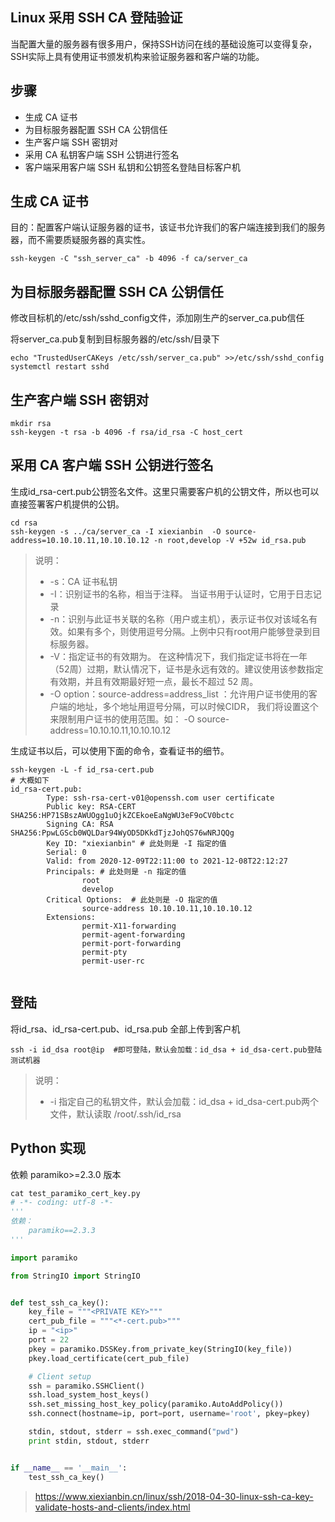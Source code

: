 ## Linux 采用 SSH CA 登陆验证

当配置大量的服务器有很多用户，保持SSH访问在线的基础设施可以变得复杂，SSH实际上具有使用证书颁发机构来验证服务器和客户端的功能。

## 步骤

- 生成 CA 证书
- 为目标服务器配置 SSH CA 公钥信任
- 生产客户端 SSH 密钥对
- 采用 CA 私钥客户端 SSH 公钥进行签名
- 客户端采用客户端 SSH 私钥和公钥签名登陆目标客户机

## 生成 CA 证书

目的：配置客户端认证服务器的证书，该证书允许我们的客户端连接到我们的服务器，而不需要质疑服务器的真实性。

```shell
ssh-keygen -C "ssh_server_ca" -b 4096 -f ca/server_ca
```

## 为目标服务器配置 SSH CA 公钥信任

修改目标机的/etc/ssh/sshd_config文件，添加刚生产的server_ca.pub信任

将server_ca.pub复制到目标服务器的/etc/ssh/目录下

```shell
echo "TrustedUserCAKeys /etc/ssh/server_ca.pub" >>/etc/ssh/sshd_config
systemctl restart sshd
```

## 生产客户端 SSH 密钥对

```shell
mkdir rsa
ssh-keygen -t rsa -b 4096 -f rsa/id_rsa -C host_cert
```

## 采用 CA 客户端 SSH 公钥进行签名

生成id_rsa-cert.pub公钥签名文件。这里只需要客户机的公钥文件，所以也可以直接签署客户机提供的公钥。

```shell
cd rsa
ssh-keygen -s ../ca/server_ca -I xiexianbin  -O source-address=10.10.10.11,10.10.10.12 -n root,develop -V +52w id_rsa.pub
```

>  说明：
>
> - -s：CA 证书私钥
> - -I：识别证书的名称，相当于注释。 当证书用于认证时，它用于日志记录
> - -n：识别与此证书关联的名称（用户或主机），表示证书仅对该域名有效。如果有多个，则使用逗号分隔。上例中只有root用户能够登录到目标服务器。
> - -V：指定证书的有效期为。 在这种情况下，我们指定证书将在一年（52周）过期，默认情况下，证书是永远有效的。建议使用该参数指定有效期，并且有效期最好短一点，最长不超过 52 周。
> - -O option：source-address=address_list ：允许用户证书使用的客户端的地址，多个地址用逗号分隔，可以时候CIDR， 我们将设置这个来限制用户证书的使用范围。如： -O source-address=10.10.10.11,10.10.10.12

生成证书以后，可以使用下面的命令，查看证书的细节。

```shell
ssh-keygen -L -f id_rsa-cert.pub
# 大概如下
id_rsa-cert.pub:
        Type: ssh-rsa-cert-v01@openssh.com user certificate
        Public key: RSA-CERT SHA256:HP71SBszAWUOgg1uOjkZCEkoeEaNgWU3eF9oCV0bctc
        Signing CA: RSA SHA256:PpwLGScb0WQLDar94WyOD5DKkdTjzJohQS76wNRJQQg
        Key ID: "xiexianbin" # 此处则是 -I 指定的值
        Serial: 0
        Valid: from 2020-12-09T22:11:00 to 2021-12-08T22:12:27
        Principals: # 此处则是 -n 指定的值
                root
                develop
        Critical Options:  # 此处则是 -O 指定的值
                source-address 10.10.10.11,10.10.10.12
        Extensions: 
                permit-X11-forwarding
                permit-agent-forwarding
                permit-port-forwarding
                permit-pty
                permit-user-rc
               
```



## 登陆

将id_rsa、id_rsa-cert.pub、id_rsa.pub 全部上传到客户机

```shell
ssh -i id_dsa root@ip  #即可登陆，默认会加载：id_dsa + id_dsa-cert.pub登陆测试机器
```

> 说明：
>
> - -i 指定自己的私钥文件，默认会加载：id_dsa + id_dsa-cert.pub两个文件，默认读取 /root/.ssh/id_rsa



## Python 实现

依赖 paramiko>=2.3.0 版本

```py
cat test_paramiko_cert_key.py
# -*- coding: utf-8 -*-
'''
依赖：
    paramiko==2.3.3
'''

import paramiko

from StringIO import StringIO


def test_ssh_ca_key():
    key_file = """<PRIVATE KEY>"""
    cert_pub_file = """<*-cert.pub>"""
    ip = "<ip>"
    port = 22
    pkey = paramiko.DSSKey.from_private_key(StringIO(key_file))
    pkey.load_certificate(cert_pub_file)

    # Client setup
    ssh = paramiko.SSHClient()
    ssh.load_system_host_keys()
    ssh.set_missing_host_key_policy(paramiko.AutoAddPolicy())
    ssh.connect(hostname=ip, port=port, username='root', pkey=pkey)

    stdin, stdout, stderr = ssh.exec_command("pwd")
    print stdin, stdout, stderr


if __name__ == '__main__':
    test_ssh_ca_key()
```

> https://www.xiexianbin.cn/linux/ssh/2018-04-30-linux-ssh-ca-key-validate-hosts-and-clients/index.html